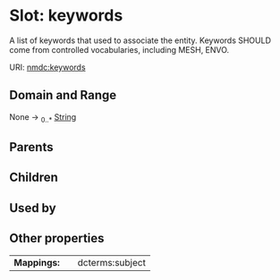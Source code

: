 
# Slot: keywords


A list of keywords that used to associate the entity. Keywords SHOULD come from controlled vocabularies, including MESH, ENVO.

URI: [nmdc:keywords](https://microbiomedata/meta/keywords)


## Domain and Range

None &#8594;  <sub>0..\*</sub> [String](types/String.md)

## Parents


## Children


## Used by


## Other properties

|  |  |  |
| --- | --- | --- |
| **Mappings:** | | dcterms:subject |


